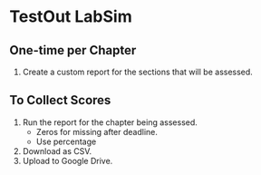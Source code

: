 # TestOut LabSim

## One-time per Chapter
1. Create a custom report for the sections that will be assessed.

## To Collect Scores
1. Run the report for the chapter being assessed.
   - Zeros for missing after deadline.
   - Use percentage
1. Download as CSV.
1. Upload to Google Drive.
